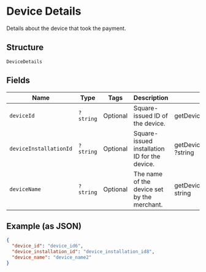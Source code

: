 
# Device Details

Details about the device that took the payment.

## Structure

`DeviceDetails`

## Fields

| Name | Type | Tags | Description | Getter | Setter |
|  --- | --- | --- | --- | --- | --- |
| `deviceId` | `?string` | Optional | Square-issued ID of the device. | getDeviceId(): ?string | setDeviceId(?string deviceId): void |
| `deviceInstallationId` | `?string` | Optional | Square-issued installation ID for the device. | getDeviceInstallationId(): ?string | setDeviceInstallationId(?string deviceInstallationId): void |
| `deviceName` | `?string` | Optional | The name of the device set by the merchant. | getDeviceName(): ?string | setDeviceName(?string deviceName): void |

## Example (as JSON)

```json
{
  "device_id": "device_id6",
  "device_installation_id": "device_installation_id8",
  "device_name": "device_name2"
}
```

